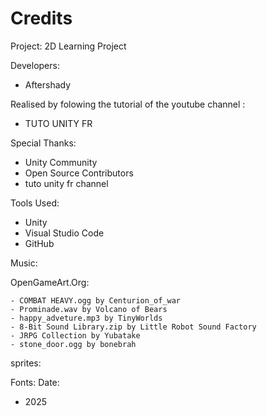 Credits
=======

Project: 2D Learning Project

Developers:
- Aftershady

Realised by folowing the tutorial of the youtube channel :
- TUTO UNITY FR

Special Thanks:
- Unity Community
- Open Source Contributors
- tuto unity fr channel

Tools Used:
- Unity
- Visual Studio Code
- GitHub

Music:

OpenGameArt.Org:

	- COMBAT HEAVY.ogg by Centurion_of_war
	- Prominade.wav by Volcano of Bears
	- happy_adveture.mp3 by TinyWorlds
	- 8-Bit Sound Library.zip by Little Robot Sound Factory
	- JRPG Collection by Yubatake
	- stone_door.ogg by bonebrah

sprites:

Fonts:
Date:
 - 2025



